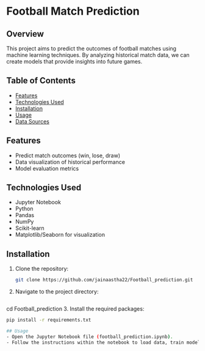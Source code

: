 # Football Match Prediction

## Overview
This project aims to predict the outcomes of football matches using machine learning techniques. By analyzing historical match data, we can create models that provide insights into future games.

## Table of Contents
- [Features](#features)
- [Technologies Used](#technologies-used)
- [Installation](#installation)
- [Usage](#usage)
- [Data Sources](#data-sources)

## Features
- Predict match outcomes (win, lose, draw)
- Data visualization of historical performance
- Model evaluation metrics

## Technologies Used
- Jupyter Notebook
- Python
- Pandas
- NumPy
- Scikit-learn
- Matplotlib/Seaborn for visualization

## Installation
1. Clone the repository:
   ```bash
   git clone https://github.com/jainaastha22/Football_prediction.git
2. Navigate to the project directory:
   ```bash
  cd Football_prediction
3. Install the required packages:
  ```bash
  pip install -r requirements.txt

## Usage
- Open the Jupyter Notebook file (football_prediction.ipynb).
- Follow the instructions within the notebook to load data, train models, and make predictions.
